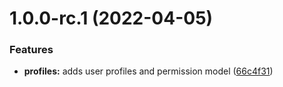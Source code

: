 # 1.0.0-rc.1 (2022-04-05)


### Features

* **profiles:** adds user profiles and permission model ([66c4f31](https://github.com/technologiestiftung/qtrees-backend/commit/66c4f31be8abbdaa7904219e5c3d31cccdccd6bd))
